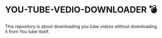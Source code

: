 # YOU-TUBE-VEDIO-DOWNLOADER :bomb:
This repository is about downloading you tube videos without downloading it from You tube itself.
